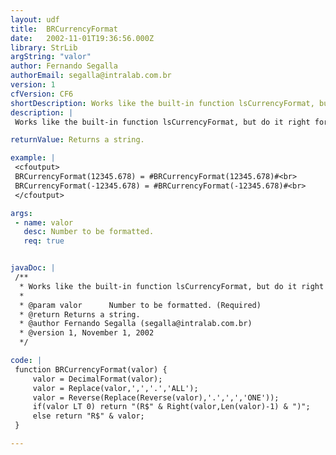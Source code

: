 ```yaml
---
layout: udf
title:  BRCurrencyFormat
date:   2002-11-01T19:36:56.000Z
library: StrLib
argString: "valor"
author: Fernando Segalla
authorEmail: segalla@intralab.com.br
version: 1
cfVersion: CF6
shortDescription: Works like the built-in function lsCurrencyFormat, but do it right for Brazilian Currency (R$ - Real).
description: |
 Works like the built-in function lsCurrencyFormat, but do it right for Brazilian Currency (R$ - Real).

returnValue: Returns a string.

example: |
 <cfoutput>
 BRCurrencyFormat(12345.678) = #BRCurrencyFormat(12345.678)#<br>
 BRCurrencyFormat(-12345.678) = #BRCurrencyFormat(-12345.678)#<br>
 </cfoutput>

args:
 - name: valor
   desc: Number to be formatted.
   req: true


javaDoc: |
 /**
  * Works like the built-in function lsCurrencyFormat, but do it right for Brazilian Currency (R$ - Real).
  * 
  * @param valor      Number to be formatted. (Required)
  * @return Returns a string. 
  * @author Fernando Segalla (segalla@intralab.com.br) 
  * @version 1, November 1, 2002 
  */

code: |
 function BRCurrencyFormat(valor) {
     valor = DecimalFormat(valor);
     valor = Replace(valor,',','.','ALL');
     valor = Reverse(Replace(Reverse(valor),'.',',','ONE'));
     if(valor LT 0) return "(R$" & Right(valor,Len(valor)-1) & ")";
     else return "R$" & valor;
 }

---
```


